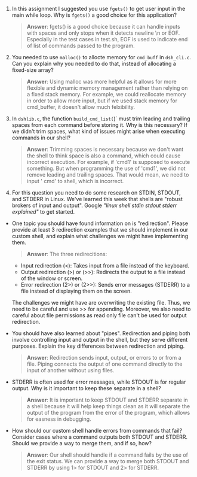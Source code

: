 1. In this assignment I suggested you use `fgets()` to get user input in the main while loop. Why is `fgets()` a good choice for this application?

    > **Answer**:  fgets() is a good choice because it can handle inputs with spaces and only stops when it detects newline \n or EOF. Especially in the test cases in test.sh, EOF is used to indicate end of list of commands passed to the program.

2. You needed to use `malloc()` to allocte memory for `cmd_buff` in `dsh_cli.c`. Can you explain why you needed to do that, instead of allocating a fixed-size array?

    > **Answer**: Using malloc was more helpful as it allows for more flexible and dynamic memory management rather than relying on a fixed stack memory. For example, we could reallocate memory in order to allow more input, but if we used stack memory for cmd_buffer, it doesn't allow much felxibility.


3. In `dshlib.c`, the function `build_cmd_list(`)` must trim leading and trailing spaces from each command before storing it. Why is this necessary? If we didn't trim spaces, what kind of issues might arise when executing commands in our shell?

    > **Answer**:  Trimming spaces is necessary because we don't want the shell to think space is also a command, which could cause incorrect execution. For example, if 'cmd1' is supposed to execute something. But when programming the use of 'cmd1', we did not remove leading and trailing spaces. That would mean, we need to input ' cmd' to shell, which is incorrect.

4. For this question you need to do some research on STDIN, STDOUT, and STDERR in Linux. We've learned this week that shells are "robust brokers of input and output". Google _"linux shell stdin stdout stderr explained"_ to get started.

- One topic you should have found information on is "redirection". Please provide at least 3 redirection examples that we should implement in our custom shell, and explain what challenges we might have implementing them.

    > **Answer**: The three redirecitions:
    * Input redirection (<): Takes input from a file instead of the keyboard.
    * Output redirection (>) or (>>): Redirects the output to a file instead of the window or screen.
    * Error redirection (2>) or (2>>): Sends error messages (STDERR) to a file instead of displaying them on the screen.

    The challenges we might have are overwriting the existing file. Thus, we need to be careful and use >> for appending. Moreover, we also need to careful about file permissions as read only file can't be used for output redirection.

- You should have also learned about "pipes". Redirection and piping both involve controlling input and output in the shell, but they serve different purposes. Explain the key differences between redirection and piping.

    > **Answer**:  Redirection sends input, output, or errors to or from a file. Piping connects the output of one command directly to the input of another without using files.

- STDERR is often used for error messages, while STDOUT is for regular output. Why is it important to keep these separate in a shell?

    > **Answer**: It is important to keep STDOUT and STDERR separate in a shell because it will help keep things clean as it will separate the output of the program from the error of the program, which allows for easness in debugging.

- How should our custom shell handle errors from commands that fail? Consider cases where a command outputs both STDOUT and STDERR. Should we provide a way to merge them, and if so, how?

    > **Answer**: Our shell should handle if a command fails by the use of the exit status. We can provide a way to merge both STDOUT and STDERR by using 1> for STDOUT and 2> for STDERR. 